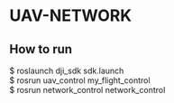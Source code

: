 # UAV-NETWORK  
## How to run  
$ roslaunch dji_sdk sdk.launch  
$ rosrun uav_control my_flight_control  
$ rosrun network_control network_control   

